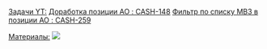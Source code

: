 
<u>Задачи YT:</u>
[Доработка позиции АО : CASH-148](https://yt.surgutneftegas.ru:4443/issue/CASH-148)
[Фильтр по списку МВЗ в позиции АО : CASH-259](https://yt.surgutneftegas.ru:4443/issue/CASH-259)

<u>Материалы:</u>
![](msedge_N3wFd8yg77.png)


